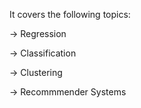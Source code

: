 It covers the following topics:

-> Regression

-> Classification

-> Clustering

-> Recommmender Systems
